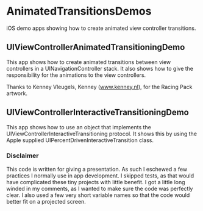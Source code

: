 # AnimatedTransitionsDemos
iOS demo apps showing how to create animated view controller transitions.

## UIViewControllerAnimatedTransitioningDemo

This app shows how to create animated transitions between view controllers in a UINavigationController stack. It also shows how to give the responsibility for the animations to the view controllers.

Thanks to Kenney Vleugels, Kenney (www.kenney.nl), for the Racing Pack artwork. 

## UIViewControllerInteractiveTransitioningDemo

This app shows how to use an object that implements the UIViewControllerInteractiveTransitioning protocol. It shows this by using the Apple supplied UIPercentDrivenInteractiveTransition class.

### Disclaimer

This code is written for giving a presentation. As such I eschewed a few practices I normally use in app development. I skipped tests, as that would have complicated these tiny projects with little benefit. I got a little long winded in my comments, as I wanted to make sure the code was perfectly clear. I also used a few very short variable names so that the code would better fit on a projected screen. 